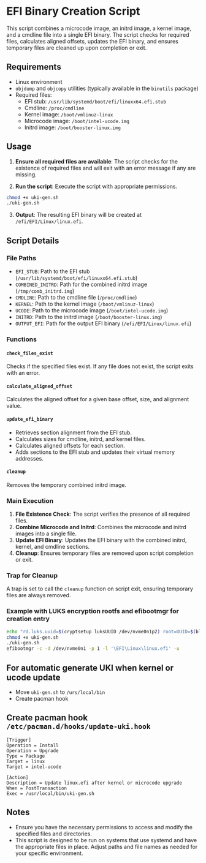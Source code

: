 # EFI Binary Creation Script

This script combines a microcode image, an initrd image, a kernel image, and a cmdline file into a single EFI binary. The script checks for required files, calculates aligned offsets, updates the EFI binary, and ensures temporary files are cleaned up upon completion or exit.

## Requirements

- Linux environment
- `objdump` and `objcopy` utilities (typically available in the `binutils` package)
- Required files:
  - EFI stub: `/usr/lib/systemd/boot/efi/linuxx64.efi.stub`
  - Cmdline: `/proc/cmdline`
  - Kernel image: `/boot/vmlinuz-linux`
  - Microcode image: `/boot/intel-ucode.img`
  - Initrd image: `/boot/booster-linux.img`

## Usage

1. **Ensure all required files are available**: The script checks for the existence of required files and will exit with an error message if any are missing.

2. **Run the script**: Execute the script with appropriate permissions.
```bash
chmod +x uki-gen.sh
./uki-gen.sh
```

3. **Output**: The resulting EFI binary will be created at `/efi/EFI/Linux/linux.efi`.

## Script Details

### File Paths

- `EFI_STUB`: Path to the EFI stub (`/usr/lib/systemd/boot/efi/linuxx64.efi.stub`)
- `COMBINED_INITRD`: Path for the combined initrd image (`/tmp/comb_initrd.img`)
- `CMDLINE`: Path to the cmdline file (`/proc/cmdline`)
- `KERNEL`: Path to the kernel image (`/boot/vmlinuz-linux`)
- `UCODE`: Path to the microcode image (`/boot/intel-ucode.img`)
- `INITRD`: Path to the initrd image (`/boot/booster-linux.img`)
- `OUTPUT_EFI`: Path for the output EFI binary (`/efi/EFI/Linux/linux.efi`)

### Functions

#### `check_files_exist`

Checks if the specified files exist. If any file does not exist, the script exits with an error.

#### `calculate_aligned_offset`

Calculates the aligned offset for a given base offset, size, and alignment value.

#### `update_efi_binary`

- Retrieves section alignment from the EFI stub.
- Calculates sizes for cmdline, initrd, and kernel files.
- Calculates aligned offsets for each section.
- Adds sections to the EFI stub and updates their virtual memory addresses.

#### `cleanup`

Removes the temporary combined initrd image.

### Main Execution

1. **File Existence Check**: The script verifies the presence of all required files.
2. **Combine Microcode and Initrd**: Combines the microcode and initrd images into a single file.
3. **Update EFI Binary**: Updates the EFI binary with the combined initrd, kernel, and cmdline sections.
4. **Cleanup**: Ensures temporary files are removed upon script completion or exit.

### Trap for Cleanup

A trap is set to call the `cleanup` function on script exit, ensuring temporary files are always removed.

### Example with LUKS encryption rootfs and efibootmgr for creation entry

```bash
echo "rd.luks.uuid=$(cryptsetup luksUUID /dev/nvme0n1p2) root=UUID=$(blkid -s UUID -o value /dev/mapper/rootfs)" > /proc/cmdline
chmod +x uki-gen.sh
./uki-gen.sh
efibootmgr -c -d /dev/nvme0n1 -p 1 -l '\EFI\Linux\linux.efi' -u
```

## For automatic generate UKI when kernel or ucode update

- Move `uki-gen.sh` to `/urs/local/bin`
- Create pacman hook

## Create pacman hook `/etc/pacman.d/hooks/update-uki.hook`

```
[Trigger]
Operation = Install
Operation = Upgrade
Type = Package
Target = linux
Target = intel-ucode

[Action]
Description = Update linux.efi after kernel or microcode upgrade
When = PostTransaction
Exec = /usr/local/bin/uki-gen.sh
```

## Notes

- Ensure you have the necessary permissions to access and modify the specified files and directories.
- This script is designed to be run on systems that use systemd and have the appropriate files in place. Adjust paths and file names as needed for your specific environment.
